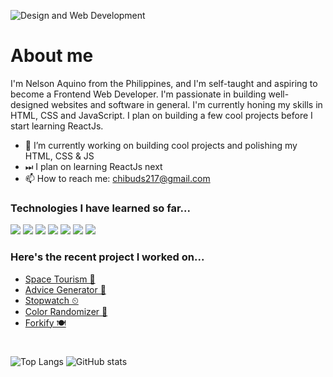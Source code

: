 ![Design and Web Development](https://scontent.fmnl30-2.fna.fbcdn.net/v/t1.15752-9/278894127_1991355361036561_6933966133611773948_n.png?_nc_cat=110&ccb=1-6&_nc_sid=ae9488&_nc_eui2=AeEjtSxKbrnotcB1wb9ThROSbEqgL5E20MtsSqAvkTbQy7AnaNX-UyiusAtfTpPanLQZmD4WqwcPnCChRMSnWWtK&_nc_ohc=XqQuvI9NaoEAX92vVwD&_nc_ht=scontent.fmnl30-2.fna&oh=03_AVIOijo84R2DkfIPqSk5x9Hea8KpdoANJkwH6FVmgsi7Dg&oe=629BBB56)
# About me
I'm Nelson Aquino from the Philippines, and I'm self-taught and aspiring to become a Frontend Web Developer. I'm passionate in building well-designed websites and software in general. I'm currently honing my skills in HTML, CSS and JavaScript. I plan on building a few cool projects before I start learning ReactJs.
- 🔭 I’m currently working on building cool projects and polishing my HTML, CSS & JS
- ⏭ I plan on learning ReactJs next
- 📫 How to reach me: chibuds217@gmail.com  

### Technologies I have learned so far...

<img src="https://img.shields.io/badge/HTML5-E34F26?style=for-the-badge&logo=html5&logoColor=white"> <img src="https://img.shields.io/badge/CSS3-1572B6?style=for-the-badge&logo=css3&logoColor=white"> <img src="https://img.shields.io/badge/Sass-CC6699?style=for-the-badge&logo=sass&logoColor=white"> <img src="https://img.shields.io/badge/JavaScript-323330?style=for-the-badge&logo=javascript&logoColor=F7DF1E"> <img src="https://img.shields.io/badge/GIT-E44C30?style=for-the-badge&logo=git&logoColor=white"> <img src="https://img.shields.io/badge/GitHub-100000?style=for-the-badge&logo=github&logoColor=white"> <img src="https://img.shields.io/badge/Netlify-00C7B7?style=for-the-badge&logo=netlify&logoColor=white">

### Here's the recent project I worked on...
- [Space Tourism 🚀](https://github.com/nelsonaq/space-tourism)
- [Advice Generator 🎲](https://github.com/nelsonaq/advice-generator)
- [Stopwatch ⏲](https://github.com/nelsonaq/stopwatch)
- [Color Randomizer 🌈](https://github.com/nelsonaq/color-randomizer)
- [Forkify 🍽](https://github.com/nelsonaq/forkify-course-project)

#
![Top Langs](https://github-readme-stats.vercel.app/api/top-langs/?username=nelsonaq) ![GitHub stats](https://github-readme-stats.vercel.app/api?username=nelsonaq&show_icons=true)  
<!---
nelsonaq/nelsonaq is a ✨ special ✨ repository because its `README.md` (this file) appears on your GitHub profile.
You can click the Preview link to take a look at your changes.
--->

